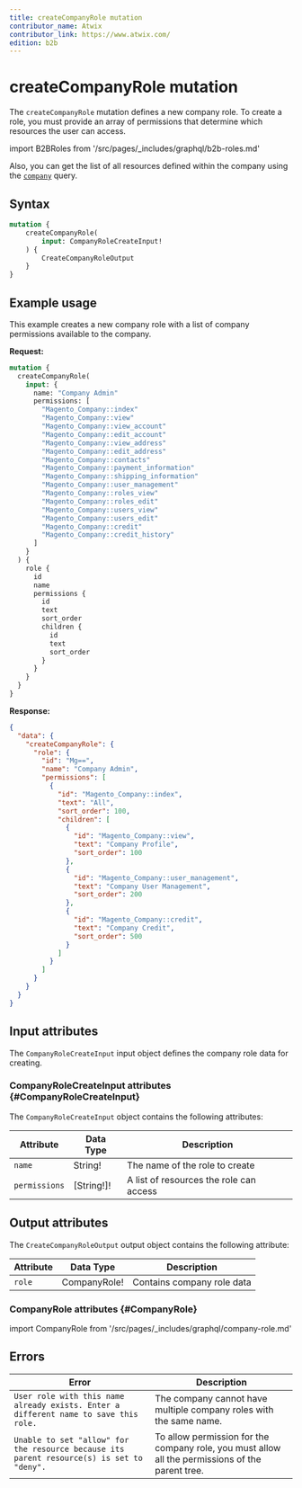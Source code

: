 ```yaml
---
title: createCompanyRole mutation
contributor_name: Atwix
contributor_link: https://www.atwix.com/
edition: b2b
---
```


# createCompanyRole mutation

The `createCompanyRole` mutation defines a new company role. To create a role, you must provide an array of permissions that determine which resources the user can access.

import B2BRoles from '/src/pages/_includes/graphql/b2b-roles.md'

<B2BRoles />

Also, you can get the list of all resources defined within the company using the [`company`]({{page.baseurl}}/graphql/queries/company.html) query.

## Syntax

```graphql
mutation {
    createCompanyRole(
        input: CompanyRoleCreateInput!
    ) {
        CreateCompanyRoleOutput
    }
}
```

## Example usage

This example creates a new company role with a list of company permissions available to the company.

**Request:**

```graphql
mutation {
  createCompanyRole(
    input: {
      name: "Company Admin"
      permissions: [
        "Magento_Company::index"
        "Magento_Company::view"
        "Magento_Company::view_account"
        "Magento_Company::edit_account"
        "Magento_Company::view_address"
        "Magento_Company::edit_address"
        "Magento_Company::contacts"
        "Magento_Company::payment_information"
        "Magento_Company::shipping_information"
        "Magento_Company::user_management"
        "Magento_Company::roles_view"
        "Magento_Company::roles_edit"
        "Magento_Company::users_view"
        "Magento_Company::users_edit"
        "Magento_Company::credit"
        "Magento_Company::credit_history"
      ]
    }
  ) {
    role {
      id
      name
      permissions {
        id
        text
        sort_order
        children {
          id
          text
          sort_order
        }
      }
    }
  }
}
```

**Response:**

```json
{
  "data": {
    "createCompanyRole": {
      "role": {
        "id": "Mg==",
        "name": "Company Admin",
        "permissions": [
          {
            "id": "Magento_Company::index",
            "text": "All",
            "sort_order": 100,
            "children": [
              {
                "id": "Magento_Company::view",
                "text": "Company Profile",
                "sort_order": 100
              },
              {
                "id": "Magento_Company::user_management",
                "text": "Company User Management",
                "sort_order": 200
              },
              {
                "id": "Magento_Company::credit",
                "text": "Company Credit",
                "sort_order": 500
              }
            ]
          }
        ]
      }
    }
  }
}
```

## Input attributes

The `CompanyRoleCreateInput` input object defines the company role data for creating.

### CompanyRoleCreateInput attributes {#CompanyRoleCreateInput}

The `CompanyRoleCreateInput` object contains the following attributes:

Attribute |  Data Type | Description
--- | --- | ---
`name` | String! | The name of the role to create
`permissions` | [String!]! | A list of resources the role can access

## Output attributes

The `CreateCompanyRoleOutput` output object contains the following attribute:

Attribute |  Data Type | Description
--- | --- | ---
`role` | CompanyRole! | Contains company role data

### CompanyRole attributes {#CompanyRole}

import CompanyRole from '/src/pages/_includes/graphql/company-role.md'

<CompanyRole />

## Errors

Error | Description
--- | ---
`User role with this name already exists. Enter a different name to save this role.` | The company cannot have multiple company roles with the same name.
`Unable to set "allow" for the resource because its parent resource(s) is set to "deny".` | To allow permission for the company role, you must allow all the permissions of the parent tree.
